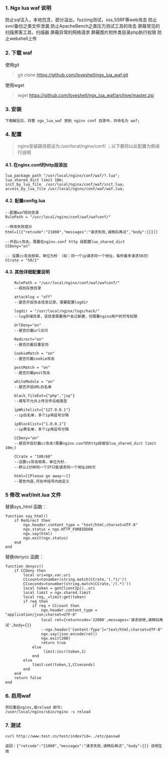 ### 1. Ngx lua waf 说明

防止sql注入，本地包含，部分溢出，fuzzing测试，xss,SSRF等web攻击
防止svn/备份之类文件泄漏
防止ApacheBench之类压力测试工具的攻击
屏蔽常见的扫描黑客工具，扫描器
屏蔽异常的网络请求
屏蔽图片附件类目录php执行权限
防止webshell上传

### 2. 下载 waf
使用git
> git clone https://github.com/loveshell/ngx_lua_waf.git

使用wget

> wget https://github.com/loveshell/ngx_lua_waf/archive/master.zip

### 3. 安装

```
下载解压后，将整 ngx_lua_waf 放到 nginx conf 目录中，并命名为 waf;
```

### 4. 配置

>nginx安装路径假设为:/usr/local/nginx/conf/  ；以下都将以此配置为例进行说明

#### 4.1. 在nginx.conf的http段添加

```
lua_package_path "/usr/local/nginx/conf/waf/?.lua";
lua_shared_dict limit 10m;
init_by_lua_file  /usr/local/nginx/conf/waf/init.lua;
access_by_lua_file /usr/local/nginx/conf/waf/waf.lua;
```

#### 4.2. 配置config.lua

```
--配置waf规则目录
RulePath = "/usr/local/nginx/conf/waf/wafconf/"

--修改失败提示
html=[[{"retcode":"21000","messages":"请求失败,请稍后再试","body":{}}]]

--开启cc攻击，需要在nginx.conf http 段配置lua_shared_dict
CCDeny="on"

-- 设置cc攻击频率，单位为秒 （如：同一个ip请求同一个地址，每秒最多请求50次）
CCrate = "50/1"
```

#### 4.3. 其他详细配置说明

```
    RulePath = "/usr/local/nginx/conf/waf/wafconf/"
    --规则存放目录

    attacklog = "off"
    --是否开启攻击信息记录，需要配置logdir

    logdir = "/usr/local/nginx/logs/hack/"
    --log存储目录，该目录需要用户自己新建，切需要nginx用户的可写权限

    UrlDeny="on"
    --是否拦截url访问

    Redirect="on"
    --是否拦截后重定向

    CookieMatch = "on"
    --是否拦截cookie攻击

    postMatch = "on"
    --是否拦截post攻击

    whiteModule = "on"
    --是否开启URL白名单

    black_fileExt={"php","jsp"}
    --填写不允许上传文件后缀类型

    ipWhitelist={"127.0.0.1"}
    --ip白名单，多个ip用逗号分隔

    ipBlocklist={"1.0.0.1"}
    --ip黑名单，多个ip用逗号分隔

    CCDeny="on"
    --是否开启拦截cc攻击(需要nginx.conf的http段增加lua_shared_dict limit 10m;)

    CCrate = "100/60"
    --设置cc攻击频率，单位为秒.
    --默认1分钟同一个IP只能请求同一个地址100次

    html=[[Please go away~~]]
    --警告内容,可在中括号内自定义
```

### 5 修改 waf/init.lua 文件

替换sys_html 函数：

```
function say_html()
    if Redirect then
        ngx.header.content_type = "text/html;charset=UTF-8"
        ngx.status = ngx.HTTP_FORBIDDEN
        ngx.say(html)
        ngx.exit(ngx.status)
    end
end
```

替换denycc 函数：

```
function denycc()
    if CCDeny then
        local uri=ngx.var.uri
        CCcount=tonumber(string.match(CCrate,'(.*)/'))
        CCseconds=tonumber(string.match(CCrate,'/(.*)'))
        local token = getClientIp()..uri
        local limit = ngx.shared.limit
        local req,_=limit:get(token)
        if req then
            if req > CCcount then
                ngx.header.content_type = "application/json;charset=UTF-8"
                local ret={returncode='22000',messages='请求拒绝,请稍后再试',body={}}
                --ngx.header['Content-Type']="text/html;charset=UTF-8"
                ngx.say(json.encode(ret))
                ngx.exit(200)
                return true
            else
                 limit:incr(token,1)
            end
        else
            limit:set(token,1,CCseconds)
        end
    end
    return false
end
```

### 6. 启用waf

```
然后重启nginx,或reload 即可:
/user/local/nginx/sbin/nginx -s reload
```

### 7. 测试

```
curl http://www.test.cn/test/index?id=../etc/passwd

返回：{"retcode":"21000","messages":"请求失败,请稍后再试","body":{}} 说明生效
```